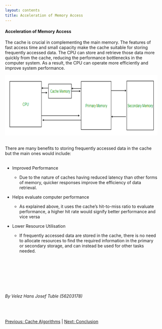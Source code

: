 ```yaml
---
layout: contents
title: Acceleration of Memory Access
---
```


<body>
<h4><b>Acceleration of Memory Access</b></h4>
<div class="bodytext">
The cache is crucial in complementing the main memory. The features of fast access time and small capacity make the cache suitable for storing frequently accessed data. The CPU can store and retrieve those data more quickly from the cache, reducing the performance bottlenecks in the computer system. As a result, the CPU can operate more efficiently and improve system performance. <br/>

<a href="https://www.geeksforgeeks.org/cache-memory-in-computer-organization/"><img src="./media/P6.png" alt="Image" height=200 width=auto></a>
<br/> <br/>

There are many benefits to storing frequently accessed data in the cache but the main ones would include: <br/><br/>
<ul><li>Improved Performance </li>
  <ul><li>Due to the nature of caches having reduced latency than other forms of memory, quicker responses improve the efficiency of data retrieval. </li></ul></ul>
<ul><li>Helps evaluate computer performance </li>
  <ul><li>As explained above, it uses the cache’s hit-to-miss ratio to evaluate performance, a higher hit rate would signify better performance and vice versa </li></ul></ul>
<ul><li>Lower Resource Utilisation </li>
  <ul><li>If frequently accessed data are stored in the cache, there is no need to allocate resources to find the required information in the primary or secondary storage, and can instead be used for other tasks needed. </li></ul></ul>
<br/> <br/>

<br/> <br/> <br/>
<h6>By Velez Hans Josef Tuble (56203178)</h6>
<br/> <br/>
<div class="middle">
<a href="https://cs1102proj-cache.github.io/CS1102/contents/cache_algorithms.html">Previous: Cache Algorithms</a> |
<a href="https://cs1102proj-cache.github.io/CS1102/contents/conclusion.html">Next: Conclusion</a>
<br/> 

